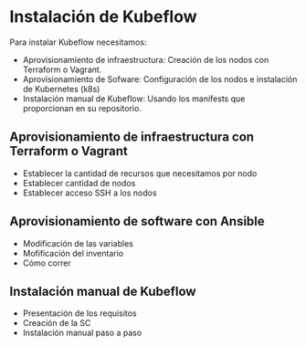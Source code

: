 # Instalación de Kubeflow

Para instalar Kubeflow necesitamos:

- Aprovisionamiento de infraestructura: Creación de los nodos con Terraform o Vagrant.
- Aprovisionamiento de Sofware: Configuración de los nodos e instalación de Kubernetes (k8s)
- Instalación manual de Kubeflow: Usando los manifests que proporcionan en su repositorio.

## Aprovisionamiento de infraestructura con Terraform o Vagrant

- Establecer la cantidad de recursos que necesitamos por nodo
- Establecer cantidad de nodos
- Establecer acceso SSH a los nodos

## Aprovisionamiento de software con Ansible

- Modificación de las variables
- Mofificación del inventario
- Cómo correr

## Instalación manual de Kubeflow

- Presentación de los requisitos
- Creación de la SC
- Instalación manual paso a paso
